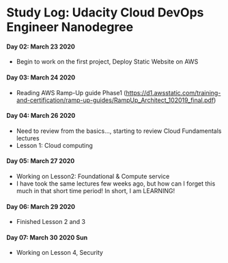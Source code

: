 # Study Log: Udacity Cloud DevOps Engineer Nanodegree
#### Day 02: March 23 2020
* Begin to work on the first project, Deploy Static Website on AWS

#### Day 03: March 24 2020
* Reading AWS Ramp-Up guide Phase1 (https://d1.awsstatic.com/training-and-certification/ramp-up-guides/RampUp_Architect_102019_final.pdf)

#### Day 04: March 26 2020 
* Need to review from the basics..., starting to review Cloud Fundamentals lectures
* Lesson 1: Cloud computing 

#### Day 05: March 27 2020
* Working on Lesson2: Foundational & Compute service
* I have took the same lectures few weeks ago, but how can I forget this much in that short time period! In short, I am LEARNING! 

#### Day 06: March 29 2020
* Finished Lesson 2 and 3

#### Day 07: March 30 2020 Sun
* Working on Lesson 4, Security